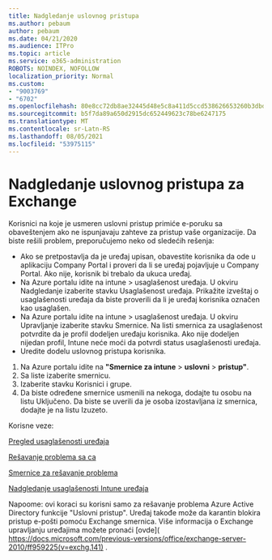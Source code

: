 ```yaml
---
title: Nadgledanje uslovnog pristupa
ms.author: pebaum
author: pebaum
ms.date: 04/21/2020
ms.audience: ITPro
ms.topic: article
ms.service: o365-administration
ROBOTS: NOINDEX, NOFOLLOW
localization_priority: Normal
ms.custom:
- "9003769"
- "6702"
ms.openlocfilehash: 80e8cc72db8ae32445d48e5c8a411d5ccd538626653260b3dbd28a247561e888
ms.sourcegitcommit: b5f7da89a650d2915dc652449623c78be6247175
ms.translationtype: MT
ms.contentlocale: sr-Latn-RS
ms.lasthandoff: 08/05/2021
ms.locfileid: "53975115"
---
```

# <a name="monitoring-conditional-access-for-exchange"></a>Nadgledanje uslovnog pristupa za Exchange

Korisnici na koje je usmeren uslovni pristup primiće e-poruku sa obaveštenjem ako ne ispunjavaju zahteve za pristup vaše organizacije. Da biste rešili problem, preporučujemo neko od sledećih rešenja:

- Ako se pretpostavlja da je uređaj upisan, obavestite korisnika da ode u aplikaciju Company Portal i proveri da li se uređaj pojavljuje u Company Portal. Ako nije, korisnik bi trebalo da ukuca uređaj.
- Na Azure portalu idite na intune > usaglašenost uređaja. U okviru Nadgledanje izaberite stavku Usaglašenost uređaja. Prikažite izveštaj o usaglašenosti uređaja da biste proverili da li je uređaj korisnika označen kao usaglašen.
- Na Azure portalu idite na intune > usaglašenost uređaja. U okviru Upravljanje izaberite stavku Smernice. Na listi smernica za usaglašenost potvrdite da je profil dodeljen uređaju korisnika. Ako nije dodeljen nijedan profil, Intune neće moći da potvrdi status usaglašenosti uređaja.
- Uredite dodelu uslovnog pristupa korisnika.

1. Na Azure portalu idite na **"Smernice za intune**  >  **uslovni**  >  **pristup"**.
2. Sa liste izaberite smernicu.
3. Izaberite stavku Korisnici i grupe.
4. Da biste određene smernice usmenili na nekoga, dodajte tu osobu na listu Uključeno. Da biste se uverili da je osoba izostavljana iz smernica, dodajte je na listu Izuzeto.

Korisne veze:

[Pregled usaglašenosti uređaja](https://docs.microsoft.com/intune/device-compliance-get-started)

[Rešavanje problema sa ca](https://docs.microsoft.com/intune/troubleshoot-conditional-access)

[Smernice za rešavanje problema](https://docs.microsoft.com/troubleshoot/mem/intune/troubleshoot-policies-in-microsoft-intune)

[Nadgledanje usaglašenosti Intune uređaja](https://docs.microsoft.com/intune/compliance-policy-monitor)

Napoome: ovi koraci su korisni samo za rešavanje problema Azure Active Directory funkcije "Uslovni pristup". Uređaj takođe može da karantin blokira pristup e-pošti pomoću Exchange smernica. Više informacija o Exchange upravljanju uređajima možete pronaći [ovde]( https://docs.microsoft.com/previous-versions/office/exchange-server-2010/ff959225(v=exchg.141) .
